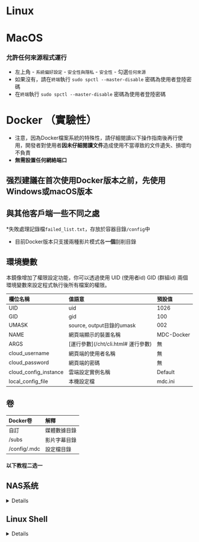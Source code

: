 # Linux

# MacOS
### 允許任何來源程式運行
* 左上角 - `系統偏好設定` - `安全性與隱私` - `安全性` - 勾選`任何來源`
* 如果沒有，請在`終端`執行 `sudo spctl --master-disable` 密碼為使用者登陸密碼
* 在`終端`執行 `sudo spctl --master-disable` 密碼為使用者登陸密碼

# Docker （實驗性）
* 注意，因為Docker檔案系統的特殊性，請仔細閱讀以下操作指南後再行使用，開發者對使用者**因未仔細閱讀文件**造成使用不當導致的文件遺失、損壞均不負責
* **無需設置任何網絡端口**

## 强烈建議在首次使用Docker版本之前，先使用Windows或macOS版本

## 與其他客戶端一些不同之處
*失敗處理記錄檔`failed_list.txt`，存放於容器目錄`/config`中
* 目前Docker版本只支援兩種影片模式各**一個**刮削目錄

## 環境變數

本鏡像增加了權限設定功能，你可以透過使用 UID (使用者id) GID (群組id) 兩個環境變數來設定程式執行後所有檔案的權限。

| 欄位名稱 | 值語意 | 預設值 |
|:------|:-----|:-------|
| UID | uid | 1026 |
| GID | gid | 100 |
| UMASK | source, output目錄的umask | 002 |
| NAME | 網頁端顯示的裝置名稱 | MDC-Docker |
| ARGS | [運行參數](/cht/cli.html# 運行參數) | 無 |
| cloud_username | 網頁端的使用者名稱 | 無 |
| cloud_password | 網頁端的密碼 | 無 |
| cloud_config_instance | 雲端設定實例名稱 | Default |
| local_config_file | 本機設定檔 | mdc.ini |

## 卷
| Docker卷      | 解釋     |
|:-------------|:-------|
| 自訂           | 媒體數據目錄 |
| /subs        | 影片字幕目錄 |
| /config/.mdc | 設定檔目錄  |

#### 以下教程二选一

## NAS系统

<details>

### 簡要流程
* 開啟`Container Manager`下載`mvdctop/mdc`映像

* 建立容器，設定環境變數

* 依閣下的[註冊](https://docs.mvdc.top/cht/#_1-%E5%9C%A8%E7%BD%91%E9%A1%B5%E7%AB%AF%E7% 9A%84%E7%94%A8%E6%88%B7%E9%9D%A2%E6%9D%BF%E6%B3%A8%E5%86%8C%E8%B4%A6%E5%8F% B7)的使用者名稱和密碼，且已被激活，填入`cloud_username`和`cloud_password`
* 可依需要填入`ARGS`[運行參數](/cht/cli.html#運行參數)，刮削**其他**影片則加`-o`
* 如指定自訂配置，則`cloud_config_instance`填入自訂雲端配置實例名稱，`local_config_file`為在容器`/config/.mdc`對應宿主目錄下的設定檔名

* DSM首個新建用戶的`UID`為1026，無需設定；Unraid請設定為99
* 其他系統：連接系統SSH，連線方法自行搜索，連線後輸入`id`指令取得目前使用者 `UID` `GID`，填入環境變數`UID` `GID`

* **不勾選**完成後執行此容器

* 在容器頁面中，右鍵詳情，編輯卷，`/subs`字幕目錄可選

* 左側為宿主機目錄（自行設定），右側為容器中的目錄（不可變）
* 在宿主機中新資料夾，該目錄用於映射**容器內**目錄`/config/.mdc`

* 儲存後運行

* 第一次運行，會在`config`目錄下產生`mdc.ini`文件
  閱讀[這裡](https://docs.mvdc.top/cht/cli.html#%E9%85%8D%E7%BD%AE%E6%96%87%E4%BB%B6)依自身需求配置 ，如配置代理

* **請勿修改`[common]`下`folder`相關配置**，這是容器內的目錄配置，修改會導致`來源資料夾找不到`

* 第二次運行後，查看日誌後如果正常，則可在運行結束後移除環境變數`cloud_username`和`cloud_password`

### 圖文流程
* 開啟`Container Manager`下載`mvdctop/mdc`映像
  ![](/images/docker/1.jpg)
  ![](/images/docker/2.jpg)
  ![](/images/docker/3.jpg)
  ![](/images/docker/4.jpg)
* 依閣下的[註冊](https://docs.mvdc.top/cht/#_1-%E5%9C%A8%E7%BD%91%E9%A1%B5%E7%AB%AF%E7% 9A%84%E7%94%A8%E6%88%B7%E9%9D%A2%E6%9D%BF%E6%B3%A8%E5%86%8C%E8%B4%A6%E5%8F% B7)的使用者名稱和密碼，且已被激活，填入`cloud_username`和`cloud_password`  
  可依需要填寫`ARGS`[運行參數](/cht/cli.html#運行參數)，如果刮削或整理**其他**影片，則添加`-o`  
  如自訂其他雲端設定實例，則`cloud_config_instance`填寫自訂雲端設定實例名稱，`local_config_file`自訂本機設定檔

* DSM首個新建用戶的`UID`為1026，無需設定；Unraid請設定為99  
  其他系統：連接系統SSH，連線方法自行搜索，連線後輸入`id`指令取得目前使用者 `UID` `GID`，填入環境變數`UID` `GID`

![](/images/docker/id.jpg)
![](/images/docker/5.jpg)
* **不勾選**完成後執行此容器
  ![](/images/docker/6.jpg)
* 在容器頁面中，右鍵詳情，編輯卷
  ![](/images/docker/7.jpg)
* 在宿主機中新資料夾，該目錄用於映射**容器內**目錄`/config/.mdc`（必選）
  ![](/images/docker/8.jpg)
* 
* 預設情況下，雲端配置為以移動方式整理文件，如需使用連結方式整理文件，請在[用戶面板](https://user.mvdc.top)中修改儲存
* 設定左側與右側的資料目錄為一致，且**刮削目錄與輸出目錄在同一目錄下**

* 若使用硬鏈接，請確保刮削目錄與輸出目錄都處於**同一硬碟分區**下

* 在下文產生的`mdc.ini`檔案中修改目錄配置
* `mdc.ini`中把`source_folders`為刮削目錄，請勿移除`['`和`']`
* `mdc.ini`中把`success_folder`為輸出目錄
* `/subs`字幕目錄可選

* 儲存後運行

* 第一次運行，會在`config`目錄下產生`mdc.ini`文件，如果發生意外退出錯誤請忽略
* **請勿修改`[common]`下`folder`相關配置**，這是容器內的目錄配置，修改會導致`來源資料夾找不到`
* 閱讀[這裡](https://docs.mvdc.top/cht/cli.html#%E9%85%8D%E7%BD%AE%E6%96%87%E4%BB%B6)依自身需求配置
  ![](/images/docker/10.jpg)
* 第二次運行後，查看日誌後如果正常，則可在運行結束後移除環境變數`cloud_username`和`cloud_password`
  ![](/images/docker/11.jpg)

## 若發生意外退出錯誤請忽略

</details>

## Linux Shell

<details>


## 首次運行
建議先將目前使用者加入Docker使用者群組中，具體請谷歌，免去sudo運行造成的目錄權限問題

### 拉取Docker映像
```sh
docker pull mvdctop/mdc
mkdir test output
```

### 放置測試影片，也可以用真實影片文件
該命令為建立空白測試文件
```sh
touch ./test/生化危機.2002.mp4
```

### 第一次運行，在當前`config`目錄下注入預設設定文件
```sh
docker run --rm --name mdc -it \
  -v ${PWD}/config:/config/.mdc \
  mvdctop/mdc
```

此時，目前目錄下的config資料夾出現mdc.ini文件，可依自身需求，參考[設定檔](https://docs.mvdc.top/cht/cli.html)進行編輯，請勿修改mdc .ini中的**目錄配置**和**token**

### 運行容器
```sh
docker run --rm --name mdc -it \
  -v ${PWD}/source:/source \
  -v ${PWD}/output:/output \
  -v ${PWD}/config:/config/.mdc \
  -e UID=$(stat -c %u test) \
  -e GID=$(stat -c %g test) \
  -e ARGS="" \
  -e NAME=MDC-Docker \
  -e cloud_username=USERNAME \
  -e cloud_password=PASSWORD \
  -e cloud_config_instance="Default" \
  -e local_config_file="mdc.ini" \
  mvdctop/mdc
```


## 後續運行
* 非首次運行，可以刪除`cloud_username`和`cloud_password`，登入憑證已寫入配置
```sh
docker run --rm --name mdc -it \
  -v ${PWD}/source:/source \
  -v ${PWD}/output:/output \  
  -v ${PWD}/config:/config/.mdc \
  -e UID=$(stat -c %u test) \
  -e GID=$(stat -c %g test) \
  -e ARGS="" \
  mvdctop/mdc
```

* 如顯示被踢出，則需再次輸入`cloud_username`和`cloud_password`環境變量
* 如需要改名，則需要刪除容器再次進行上一步的拉取，進行首次運行操作

然後你會看到以下輸出，如果輸出如下證明工作正常

```sh
---Setup Timezone to Asia/Shanghai---
---Checking if UID: 1000 matches user---
---Checking if GID: 1000 matches user---
usermod: no changes
---Setting umask to 002---
---Taking ownership of data...---
Checking if config file exist
Starting...
---------------------------------------------------------
                      Login Success
---------------------------------------------------------
                 Expire Date: 2XXX-01-01
---------------------------------------------------------
[*]================= Movie Data Capture =================
[*]                        7.0.3
[*]======================================================
[*] - Linux-6.2.0-1016-kvm-x86_64-with-glibc2.37
[*] - x86_64 - Python-3.11.4
[*]======================================================
[*] Current Cloud Config Instance: Default
[*]======================================================
[+] Start at 2023-XX-XX XX:XX:XX
[+] Main Working mode - 1 - Scraping
[+] Find  1  movies
[*]======================================================
[!]                - 100.% [1/1] -             XX:XX:XX
[!] [生化危機] As Name Processing for '生化危機.2002.mp4'
[+]Image Downloaded! thumb.jpg
[+]Image Downloaded! backdrop.jpg
[*]======================================================
[+]Running time 0:00:08.148  End at 2023-XX-XX XX:XX:XX
[+]All finished!!!
- Log file '/config/.mdc/logs/mdc_2023xxxxTxxxxxx.txt' saved
```

</details>


